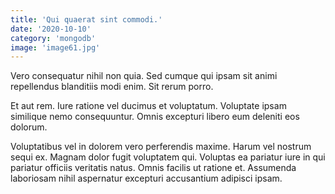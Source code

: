 ```yaml
---
title: 'Qui quaerat sint commodi.'
date: '2020-10-10'
category: 'mongodb'
image: 'image61.jpg'
---
```


Vero consequatur nihil non quia. Sed cumque qui ipsam sit animi repellendus blanditiis modi enim. Sit rerum porro.
 Et aut rem. Iure ratione vel ducimus et voluptatum. Voluptate ipsam similique nemo consequuntur. Omnis excepturi libero eum deleniti eos dolorum.
 Voluptatibus vel in dolorem vero perferendis maxime. Harum vel nostrum sequi ex. Magnam dolor fugit voluptatem qui. Voluptas ea pariatur iure in qui pariatur officiis veritatis natus. Omnis facilis ut ratione et. Assumenda laboriosam nihil aspernatur excepturi accusantium adipisci ipsam.
